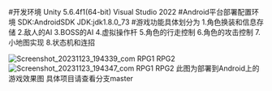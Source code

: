 #开发环境
  Unity 5.6.4f1(64-bit)
  Visual Studio 2022
#Android平台部署配置环境
  SDK:AndroidSDK
  JDK:jdk1.8.0_73
#游戏功能具体划分为
  1.角色换装和信息存储
  2.敌人的AI
  3.BOSS的AI
  4.虚拟操作杆
  5.角色的行走控制
  6.角色的攻击控制
  7.小地图实现
  8.状态机和连招

![Screenshot_20231123_194339_com RPG1 RPG2](https://github.com/DomKing-AI/U3D-play2/assets/145100218/bf309186-5590-4309-b175-9595f6c22b7c)
![Screenshot_20231123_194347_com RPG1 RPG2](https://github.com/DomKing-AI/U3D-play2/assets/145100218/65ec272e-3ef0-4825-8e38-8276fe93ff39)
此图为部署到Android上的游戏效果图
具体项目请查看分支master

